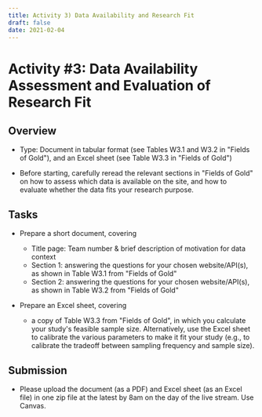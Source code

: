 ```yaml
---
title: Activity 3) Data Availability and Research Fit
draft: false
date: 2021-02-04
---
```


# Activity #3: Data Availability Assessment and Evaluation of Research Fit

## Overview

- Type: Document in tabular format (see Tables W3.1 and W3.2 in "Fields of Gold"), and an Excel sheet (see Table W3.3 in "Fields of Gold")

- Before starting, carefully reread the relevant sections in "Fields of Gold" on how to assess which data is available on the site, and how to evaluate whether the data fits your research purpose.

## Tasks

- Prepare a short document, covering
  - Title page: Team number & brief description of motivation for data context
  - Section 1: answering the questions for your chosen website/API(s), as shown in Table W3.1 from "Fields of Gold"
  - Section 2: answering the questions for your chosen website/API(s), as shown in Table W3.2 from "Fields of Gold"

- Prepare an Excel sheet, covering
  - a copy of Table W3.3 from "Fields of Gold", in which you calculate your study's feasible sample size. Alternatively, use the Excel sheet to calibrate the various parameters to make it fit your study (e.g., to calibrate the tradeoff between sampling frequency and sample size).

## Submission

- Please upload the document (as a PDF) and Excel sheet (as an Excel file) in one zip file at the latest by 8am on the day of the live stream. Use Canvas.
